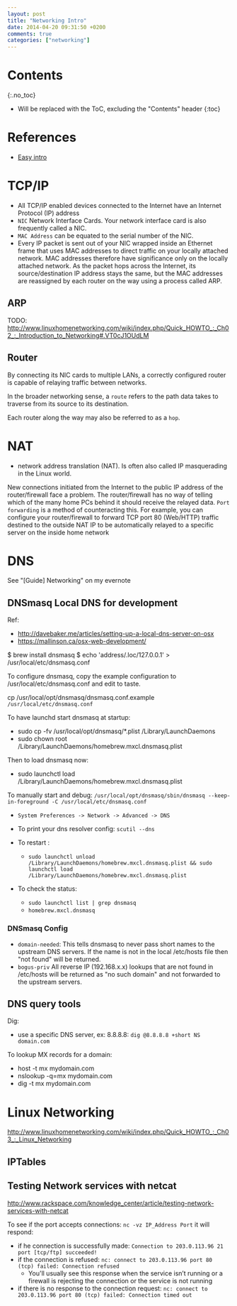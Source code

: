 ```yaml
---
layout: post
title: "Networking Intro"
date: 2014-04-20 09:31:50 +0200
comments: true
categories: ["networking"]
---
```


# Contents
{:.no_toc}

* Will be replaced with the ToC, excluding the "Contents" header
{:toc}

# References

* [Easy intro](http://www.linuxhomenetworking.com/wiki/index.php/Quick_HOWTO_:_Ch02_:_Introduction_to_Networking#.VT0cJ1OUdLM)


# TCP/IP

* All TCP/IP enabled devices connected to the Internet have an Internet Protocol (IP) address
* `NIC` Network Interface Cards. Your network interface card is also frequently called a NIC.
* `MAC Address` can be equated to the serial number of the NIC.
* Every IP packet is sent out of your NIC wrapped inside an Ethernet frame that uses MAC addresses to direct traffic on your locally attached network. MAC addresses therefore have significance only on the locally attached network. As the packet hops across the Internet, its source/destination IP address stays the same, but the MAC addresses are reassigned by each router on the way using a process called ARP.

## ARP

TODO: http://www.linuxhomenetworking.com/wiki/index.php/Quick_HOWTO_:_Ch02_:_Introduction_to_Networking#.VT0cJ1OUdLM

## Router

By connecting its NIC cards to multiple LANs, a correctly configured router is capable of relaying traffic between networks.

In the broader networking sense, a `route` refers to the path data takes to traverse from its source to its destination.

Each router along the way may also be referred to as a `hop`.

# NAT

* network address translation (NAT). Is often also called IP masquerading in the Linux world.

New connections initiated from the Internet to the public IP address of the router/firewall face a problem. The router/firewall has no way of telling which of the many home PCs behind it should receive the relayed data. `Port forwarding` is a method of counteracting this. For example, you can configure your router/firewall to forward TCP port 80 (Web/HTTP) traffic destined to the outside NAT IP to be automatically relayed to a specific server on the inside home network

# DNS

See "[Guide] Networking" on my evernote

## DNSmasq Local DNS for development

Ref:

* http://davebaker.me/articles/setting-up-a-local-dns-server-on-osx
* https://mallinson.ca/osx-web-development/

$ brew install dnsmasq
$ echo 'address/.loc/127.0.0.1' > /usr/local/etc/dnsmasq.conf

To configure dnsmasq, copy the example configuration to /usr/local/etc/dnsmasq.conf and edit to taste.

cp /usr/local/opt/dnsmasq/dnsmasq.conf.example `/usr/local/etc/dnsmasq.conf`

To have launchd start dnsmasq at startup:

*  sudo cp -fv /usr/local/opt/dnsmasq/*.plist /Library/LaunchDaemons
*  sudo chown root /Library/LaunchDaemons/homebrew.mxcl.dnsmasq.plist

Then to load dnsmasq now:

*  sudo launchctl load /Library/LaunchDaemons/homebrew.mxcl.dnsmasq.plist

To manually start and debug: `/usr/local/opt/dnsmasq/sbin/dnsmasq --keep-in-foreground -C /usr/local/etc/dnsmasq.conf`

* `System Preferences -> Network -> Advanced -> DNS`

* To print your dns resolver config: `scutil --dns`

* To restart : 
  * `sudo launchctl unload /Library/LaunchDaemons/homebrew.mxcl.dnsmasq.plist && sudo launchctl load /Library/LaunchDaemons/homebrew.mxcl.dnsmasq.plist`

* To check the status:
  * `sudo launchctl list | grep dnsmasq`
  * `homebrew.mxcl.dnsmasq`

### DNSmasq Config

* `domain-needed`:  This tells dnsmasq to never pass short names to the upstream DNS servers. If the name is not in the local /etc/hosts file then "not found" will be returned.
* `bogus-priv` All reverse IP (192.168.x.x) lookups that are not found in /etc/hosts will be returned as "no such domain" and not forwarded to the upstream servers.

## DNS query tools

Dig:

* use a specific DNS server, ex: 8.8.8.8: `dig @8.8.8.8 +short NS domain.com`

To lookup MX records for a domain:

* host -t mx mydomain.com
* nslookup -q=mx mydomain.com
* dig -t mx mydomain.com




# Linux Networking

http://www.linuxhomenetworking.com/wiki/index.php/Quick_HOWTO_:_Ch03_:_Linux_Networking

## IPTables

## Testing Network services with netcat

http://www.rackspace.com/knowledge_center/article/testing-network-services-with-netcat

To see if the port accepts connections: `nc -vz IP_Address Port` it will respond:

* if he connection is successfully made: `Connection to 203.0.113.96 21 port [tcp/ftp] succeeded!`
* if the connection is refused: `nc: connect to 203.0.113.96 port 80 (tcp) failed: Connection refused`
  * You'll usually see this response when the service isn’t running or a firewall is rejecting the connection or the service is not running
* if there is no response to the connection request: `nc: connect to 203.0.113.96 port 80 (tcp) failed: Connection timed out`

